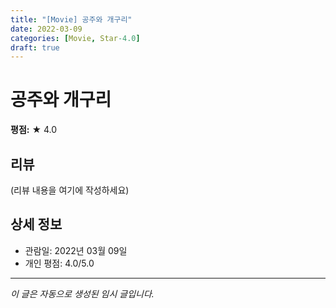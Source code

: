 ```yaml
---
title: "[Movie] 공주와 개구리"
date: 2022-03-09
categories: [Movie, Star-4.0]
draft: true
---
```


# 공주와 개구리

**평점:** ★ 4.0

## 리뷰

(리뷰 내용을 여기에 작성하세요)

## 상세 정보

- 관람일: 2022년 03월 09일
- 개인 평점: 4.0/5.0

---

*이 글은 자동으로 생성된 임시 글입니다.*
